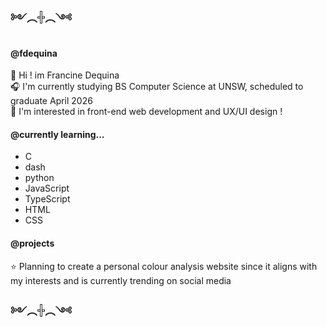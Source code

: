 ### ༻︵𓏶︵༺

#### @fdequina
🦢 Hi ! im Francine Dequina  
🎧 I'm currently studying BS Computer Science at UNSW, scheduled to graduate April 2026  
🫧 I'm interested in front-end web development and UX/UI design !

#### @currently learning...
- C
- dash
- python
- JavaScript
- TypeScript
- HTML
- CSS

#### @projects
⭐ Planning to create a personal colour analysis website since it aligns with my interests and is currently trending on social media

### ༻︵𓏶︵༺

<!---
fdequina/fdequina is a ✨ special ✨ repository because its `README.md` (this file) appears on your GitHub profile.
You can click the Preview link to take a look at your changes.
--->

